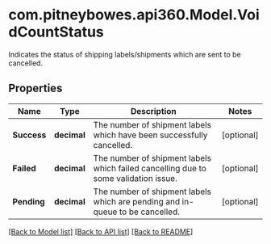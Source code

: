 # com.pitneybowes.api360.Model.VoidCountStatus
Indicates the status of shipping labels/shipments which are sent to be cancelled.

## Properties

Name | Type | Description | Notes
------------ | ------------- | ------------- | -------------
**Success** | **decimal** | The number of shipment labels which have been successfully cancelled. | [optional] 
**Failed** | **decimal** | The number of shipment labels which failed cancelling due to some validation issue. | [optional] 
**Pending** | **decimal** | The number of shipment labels which are pending and in-queue to be cancelled. | [optional] 

[[Back to Model list]](../README.md#documentation-for-models) [[Back to API list]](../README.md#documentation-for-api-endpoints) [[Back to README]](../README.md)

